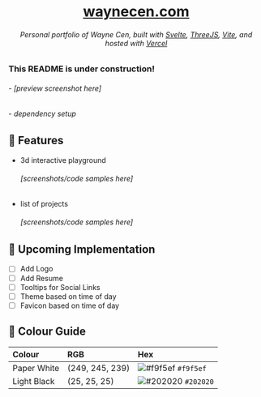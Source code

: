 # <div align="center"><center>[waynecen.com](https://waynecen.com/)</div>

###### <div align="center">Personal portfolio of Wayne Cen, built with [Svelte](https://svelte.dev/), [ThreeJS](https://threejs.org/), [Vite](https://vitejs.dev/), and hosted with [Vercel](https://vercel.com/) </div>

### This README is under construction!

###### - [preview screenshot here]

###### - dependency setup

## :star2: Features

- 3d interactive playground
  ###### [screenshots/code samples here]
- list of projects
  ###### [screenshots/code samples here]

## :construction: Upcoming Implementation

- [ ] Add Logo
- [ ] Add Resume
- [ ] Tooltips for Social Links
- [ ] Theme based on time of day
- [ ] Favicon based on time of day

## :art: Colour Guide

| Colour      | RGB             | Hex                                                                |
| :---------- | :-------------- | :----------------------------------------------------------------- |
| Paper White | (249, 245, 239) | ![#f9f5ef](https://via.placeholder.com/10/f9f5ef?text=+) `#f9f5ef` |
| Light Black | (25, 25, 25)    | ![#202020](https://via.placeholder.com/10/202020?text=+) `#202020` |
